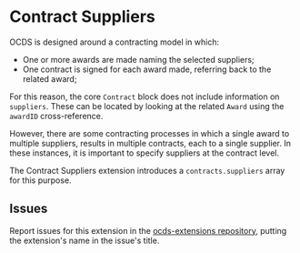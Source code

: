# Contract Suppliers

OCDS is designed around a contracting model in which:

* One or more awards are made naming the selected suppliers;
* One contract is signed for each award made, referring back to the related award;

For this reason, the core `Contract` block does not include information on `suppliers`. These can be located by looking at the related `Award` using the `awardID` cross-reference.

However, there are some contracting processes in which a single award to multiple suppliers, results in multiple contracts, each to a single supplier. In these instances, it is important to specify suppliers at the contract level.

The Contract Suppliers extension introduces a `contracts.suppliers` array for this purpose.

## Issues

Report issues for this extension in the [ocds-extensions repository](https://github.com/open-contracting/ocds-extensions/issues), putting the extension's name in the issue's title.
